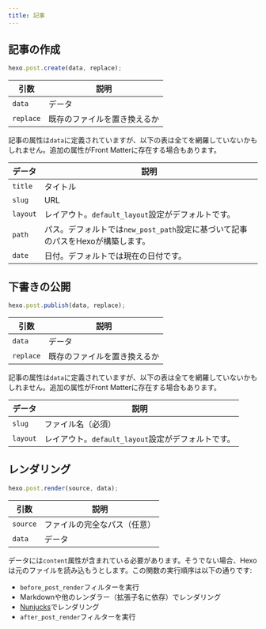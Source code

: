 ```yaml
---
title: 記事
---
```

## 記事の作成

``` js
hexo.post.create(data, replace);
```

引数 | 説明
--- | ---
`data` | データ
`replace` | 既存のファイルを置き換えるか

記事の属性は`data`に定義されていますが、以下の表は全てを網羅していないかもしれません。追加の属性がFront Matterに存在する場合もあります。

データ | 説明
--- | ---
`title` | タイトル
`slug` | URL
`layout` | レイアウト。`default_layout`設定がデフォルトです。
`path` | パス。デフォルトでは`new_post_path`設定に基づいて記事のパスをHexoが構築します。
`date` | 日付。デフォルトでは現在の日付です。

## 下書きの公開

``` js
hexo.post.publish(data, replace);
```

引数 | 説明
--- | ---
`data` | データ
`replace` | 既存のファイルを置き換えるか

記事の属性は`data`に定義されていますが、以下の表は全てを網羅していないかもしれません。追加の属性がFront Matterに存在する場合もあります。

データ | 説明
--- | ---
`slug` | ファイル名（必須）
`layout` | レイアウト。`default_layout`設定がデフォルトです。

## レンダリング

``` js
hexo.post.render(source, data);
```

引数 | 説明
--- | ---
`source` | ファイルの完全なパス（任意）
`data` | データ

データには`content`属性が含まれている必要があります。そうでない場合、Hexoは元のファイルを読み込もうとします。この関数の実行順序は以下の通りです:

- `before_post_render`フィルターを実行
- Markdownや他のレンダラー（拡張子名に依存）でレンダリング
- [Nunjucks]でレンダリング
- `after_post_render`フィルターを実行

[Nunjucks]: https://mozilla.github.io/nunjucks/


